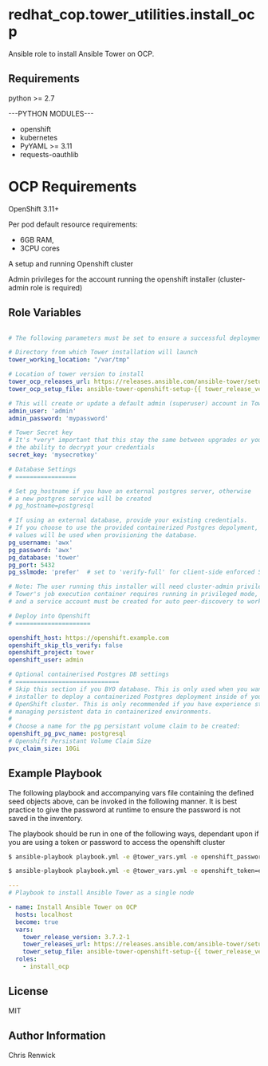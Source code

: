 # redhat_cop.tower_utilities.install_ocp

Ansible role to install Ansible Tower on OCP.

## Requirements

python >= 2.7

---PYTHON MODULES---
* openshift
* kubernetes
* PyYAML >= 3.11
* requests-oauthlib

# OCP Requirements
OpenShift 3.11+

Per pod default resource requirements:
* 6GB RAM,
* 3CPU cores

A setup and running Openshift cluster

Admin privileges for the account running the openshift installer (cluster-admin role is required)

## Role Variables

```yaml

# The following parameters must be set to ensure a successful deployment

# Directory from which Tower installation will launch
tower_working_location: "/var/tmp"

# Location of tower version to install
tower_ocp_releases_url: https://releases.ansible.com/ansible-tower/setup_openshift/
tower_ocp_setup_file: ansible-tower-openshift-setup-{{ tower_release_version }}.tar.gz

# This will create or update a default admin (superuser) account in Tower
admin_user: 'admin'
admin_password: 'mypassword'

# Tower Secret key
# It's *very* important that this stay the same between upgrades or you will lose
# the ability to decrypt your credentials
secret_key: 'mysecretkey'

# Database Settings
# =================

# Set pg_hostname if you have an external postgres server, otherwise
# a new postgres service will be created
# pg_hostname=postgresql

# If using an external database, provide your existing credentials.
# If you choose to use the provided containerized Postgres depolyment, these
# values will be used when provisioning the database.
pg_username: 'awx'
pg_password: 'awx'
pg_database: 'tower'
pg_port: 5432
pg_sslmode: 'prefer'  # set to 'verify-full' for client-side enforced SSL

# Note: The user running this installer will need cluster-admin privileges.
# Tower's job execution container requires running in privileged mode,
# and a service account must be created for auto peer-discovery to work.

# Deploy into Openshift
# =====================

openshift_host: https://openshift.example.com
openshift_skip_tls_verify: false
openshift_project: tower
openshift_user: admin

# Optional containerised Postgres DB settings
# =============================
# Skip this section if you BYO database. This is only used when you want the
# installer to deploy a containerized Postgres deployment inside of your
# OpenShift cluster. This is only recommended if you have experience storing and
# managing persistent data in containerized environments.
#
# Choose a name for the pg persistant volume claim to be created:
openshift_pg_pvc_name: postgresql
# Openshift Persistant Volume Claim Size
pvc_claim_size: 10Gi

```

## Example Playbook

The following playbook and accompanying vars file containing the defined seed objects above, can be invoked in the following manner. It is best practice to give the password at runtime to ensure the password is not saved in the inventory.

The playbook should be run in one of the following ways, dependant upon if you are using a token or password to access the openshift cluster
```sh
$ ansible-playbook playbook.yml -e @tower_vars.yml -e openshift_password=password
```
```sh
$ ansible-playbook playbook.yml -e @tower_vars.yml -e openshift_token=example-token
```

```yaml
---
# Playbook to install Ansible Tower as a single node

- name: Install Ansible Tower on OCP
  hosts: localhost
  become: true
  vars:
    tower_release_version: 3.7.2-1
    tower_releases_url: https://releases.ansible.com/ansible-tower/setup_openshift/
    tower_setup_file: ansible-tower-openshift-setup-{{ tower_release_version }}.tar.gz    
  roles:
    - install_ocp
```

## License

MIT

## Author Information

Chris Renwick
